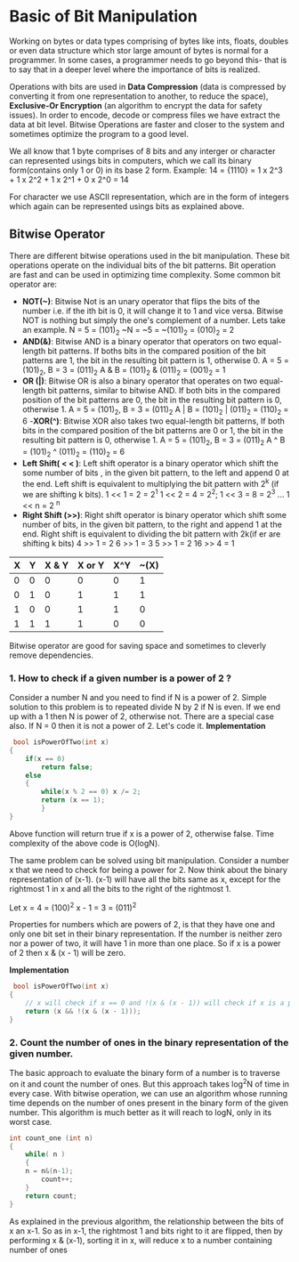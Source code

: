 # Basic of Bit Manipulation
Working on bytes or data types comprising of bytes like ints, floats, doubles or even data structure which stor large amount of bytes is normal for a programmer. In some cases, a programmer needs to go beyond this- that is to say that in a deeper level where the importance of bits is realized.

Operations with bits are used in **Data Compression** (data is compressed by converting it from one representation to another, to reduce the space), **Exclusive-Or Encryption** (an algorithm to encrypt the data for safety issues). In order to encode, decode or compress files we have extract the data at bit level. Bitwise Operations are faster and closer to the system and sometimes optimize the program to a good level.

We all know that 1 byte comprises of 8 bits and any interger or character can represented usings bits in computers, which we call its binary form(contains only  1 or 0) in its base 2 form.
Example:
14 = {1110}
= 1 x 2^3 + 1 x 2^2 + 1 x 2^1 + 0 x 2^0
= 14

For character we use ASCII representation, which are in the form of integers which again can be represented usings bits as explained above.

## Bitwise Operator
There are different bitwise operations used in the bit manipulation. These bit operations  operate on the individual bits of the bit patterns. Bit operation are fast and can be used in optimizing time complexity. Some common bit operator are:
- **NOT(~)**: Bitwise Not is an unary operator that flips the bits of the number i.e. if the ith bit is 0, it will change it to 1 and vice versa. Bitwise NOT is nothing but simply the one's complement of a number. Lets take an example.
N = 5 = (101)<sub>2</sub>
~N = ~5 = ~(101)<sub>2</sub> = (010)<sub>2</sub> = 2
- **AND(&)**: Bitwise AND is a binary operator that operators on two equal-length bit patterns. If boths bits in the compared position of the bit patterns are 1, the bit in the resulting bit pattern is 1, otherwise 0.
A = 5 = (101)<sub>2</sub>, B = 3 = (011)<sub>2</sub> A & B = (101)<sub>2</sub> & (011)<sub>2</sub> = (001)<sub>2</sub> = 1
- **OR (|)**: Bitwise OR is also a binary operator that operates on two equal-length bit patterns, similar to bitwise AND. If both bits in the compared position of the bit patterns are 0, the bit in the resulting bit pattern is 0, otherwise 1.
A = 5 = (101)<sub>2</sub>, B = 3 = (011)<sub>2</sub>
A | B = (101)<sub>2</sub> |  (011)<sub>2</sub> = (110)<sub>2</sub> = 6
-**XOR(^)**: Bitwise XOR also takes two equal-length bit patterns, If both bits in the compared position of the bit patterns are 0 or 1, the bit in the resulting bit pattern is 0, otherwise 1.
A = 5 = (101)<sub>2</sub>, B = 3 = (011)<sub>2</sub>
A ^ B =  (101)<sub>2</sub> ^  (011)<sub>2</sub> = (110)<sub>2</sub> = 6
- **Left Shift( &lt; &lt; )**: Left shift operator is a binary operator which shift the some number of bits , in the given bit pattern, to the left and append 0 at the end. Left shift is equivalent to multiplying the bit pattern with 2<sup>k</sup> (if we are shifting k bits).
1 << 1 = 2 = 2<sup>1</sup>
1 << 2 = 4 = 2<sup>2</sup>;
1 << 3 = 8 = 2<sup>3</sup>
...
1 << n = 2 <sup>n</sup>
- **Right Shift (>>)**: Right shift operator is binary operator which shift some number of bits, in the given bit pattern, to the right and append 1 at the end. Right shift is equivalent to dividing the bit pattern with 2k(if er are shifting k bits)
4 >> 1 = 2
6 >> 1 = 3
5 >> 1 = 2
16 >> 4 = 1

| X | Y | X & Y | X or Y | X^Y | ~(X)|
|---|---|-------|--------|-----|-----|
| 0 | 0 | 0 | 0 | 0 | 1 |
| 0 | 1 | 0 | 1 | 1 | 1 |
| 1 | 0 | 0 | 1 | 1 | 0 |
| 1 | 1 | 1 | 1 | 0 | 0 |

Bitwise operator are good for saving space and sometimes to cleverly remove dependencies. 


### 1. How to check if a given number is a power of 2 ?
Consider a number N and you need to find if N is a power of 2. Simple solution to this problem is to repeated divide N by 2 if N is even. If we end up with a 1 then N is power of 2, otherwise not. There are a special case also. If N = 0 then it is not a power of 2. Let's code it.
**Implementation**
```c++
 bool isPowerOfTwo(int x)
{
	if(x == 0)
		return false;
	else
	{
		while(x % 2 == 0) x /= 2;
		return (x == 1);
		}
}
```
Above function will return true if x is a power of 2, otherwise false.
Time complexity of the above code is O(logN).

The same problem can be solved using bit manipulation. Consider a number x that we need to check for being a power for 2. Now think about the binary representation of (x-1). (x-1) will have all the bits same as x, except for the rightmost 1 in x and all the bits to the right of the rightmost 1.

Let x = 4 = (100)<sup>2</sup>
x - 1 = 3 = (011)<sup>2</sup>

Properties for numbers which are powers of 2, is that they have one and only one bit set in their binary representation. If the number is neither zero nor a power of two, it will have 1 in more than one place. So if x is a power of 2 then x & (x - 1) will be zero.

**Implementation**
```c++
 bool isPowerOfTwo(int x)
{
	// x will check if x == 0 and !(x & (x - 1)) will check if x is a power of 2 or not
	return (x && !(x & (x - 1)));
}
```

### 2. Count the number of ones in the binary representation of the given number.
The basic approach to evaluate the binary form of a number is to traverse on it and count the number of ones. But this approach takes log<sup>2</sup>N of time in every case.
With bitwise operation, we can use an algorithm whose running time depends on the number of ones present in the binary form of the given number. This algorithm is much better as it will reach to logN, only in its worst case.

```c++
int count_one (int n)
{
	while( n )
	{
	n = n&(n-1);
		count++;
	}
	return count;
}
```
As explained in the previous algorithm, the relationship between the bits of x an x-1. So as in x-1, the rightmost 1 and bits right to it are flipped, then by performing x & (x-1), sorting it in x, will reduce x to a number containing number of ones